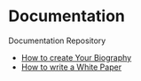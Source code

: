 # Documentation

Documentation Repository


- [How to create Your Biography](biography/README.md)
- [How to write a White Paper](white_paper/README.md)


